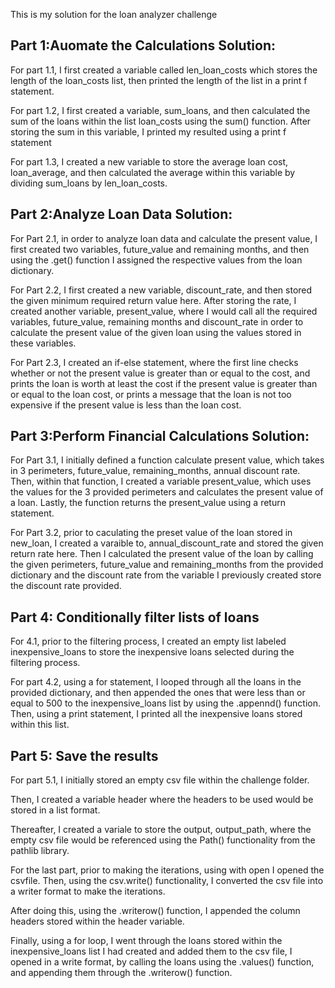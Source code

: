 This is my solution for the loan analyzer challenge

## Part 1:Auomate the Calculations Solution:

For part 1.1, I first created a variable called len_loan_costs which stores the length of the loan_costs list, then printed the length of the list in a print f statement. 

For part 1.2, I first created a variable, sum_loans, and then calculated the sum of the loans within the list loan_costs using the sum() function. After storing the sum in this variable, I printed my resulted using a print f statement

For part 1.3, I created a new variable to store the average loan cost, loan_average, and then calculated the average within this variable by dividing sum_loans by len_loan_costs. 

## Part 2:Analyze Loan Data Solution: 

For Part 2.1, in order to analyze loan data and calculate the present value, I first created two variables, future_value and remaining months, and then using the .get() function I assigned the respective values from the loan dictionary. 

For Part 2.2, I first created a new variable, discount_rate, and then stored the given minimum required return value here. After storing the rate, I created another variable, present_value, where I would call all the required variables, future_value, remaining months and discount_rate in order to calculate the present value of the given loan using the values stored in these variables. 

For Part 2.3, I created an if-else statement, where the first line checks whether or not the present value is greater than or equal to the cost, and prints the loan is worth at least the cost if the present value is greater than or equal to the loan cost, or prints a message that the loan is not too expensive if the present value is less than the loan cost.

## Part 3:Perform Financial Calculations Solution:

For Part 3.1, I initially defined a function calculate present value, which takes in 3 perimeters, future_value, remaining_months, annual discount rate. Then, within that function, I created a variable present_value, which uses the values for the 3 provided perimeters and calculates the present value of a loan. Lastly, the function returns the present_value using a return statement. 

For Part 3.2, prior to caculating the preset value of the loan stored in new_loan, I created a varaible to, annual_discount_rate and stored the given return rate here. Then I calculated the present value of the loan by calling the given perimeters, future_value and remaining_months from the provided dictionary and the discount rate from the variable I previously created store the discount rate provided.

## Part 4: Conditionally filter lists of loans

For 4.1, prior to the filtering process, I created an empty list labeled inexpensive_loans to store the inexpensive loans selected during the filtering process. 

For part 4.2, using a for statement, I looped through all the loans in the provided dictionary, and then appended the ones that were less than or equal to 500 to the inexpensive_loans list by using the .appennd() function. Then, using a print statement, I printed all the inexpensive loans stored within this list. 

## Part 5: Save the results

For part 5.1, I initially stored an empty csv file within the challenge folder. 

Then, I created a variable header where the headers to be used would be stored in a list format. 

Thereafter, I created a variale to store the output, output_path, where the empty csv file would be referenced using the Path() functionality from the pathlib library. 
 
For the last part, prior to making the iterations, using with open I opened the csvfile. Then, using the csv.write() functionality, I converted the csv file into a writer format to make the iterations. 

After doing this, using the .writerow() function, I appended the column headers stored within the header variable. 

Finally, using a for loop, I went through the loans stored within the inexpensive_loans list I had created and added them to the csv file, I opened in a write format, by calling the loans using the .values() function, and appending them through the .writerow() function. 















